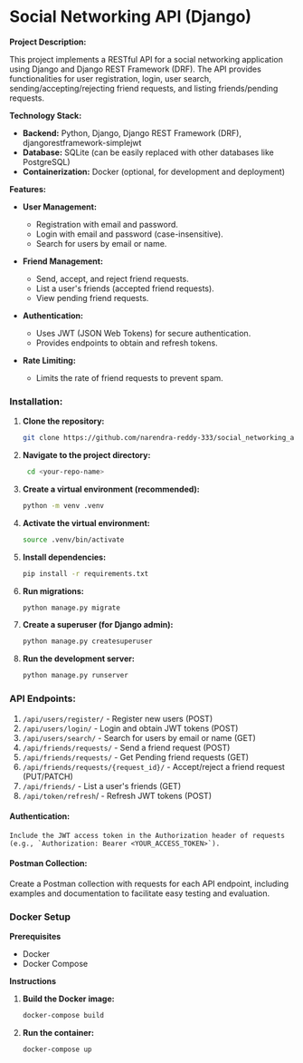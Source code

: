 # Social Networking API (Django)

**Project Description:**

This project implements a RESTful API for a social networking application using Django and Django REST Framework (DRF). The API provides functionalities for user registration, login, user search, sending/accepting/rejecting friend requests, and listing friends/pending requests.

**Technology Stack:**

* **Backend:** Python, Django, Django REST Framework (DRF), djangorestframework-simplejwt
* **Database:** SQLite (can be easily replaced with other databases like PostgreSQL)
* **Containerization:** Docker (optional, for development and deployment)

**Features:**

* **User Management:**
    * Registration with email and password.
    * Login with email and password (case-insensitive).
    * Search for users by email or name.

* **Friend Management:**
    * Send, accept, and reject friend requests.
    * List a user's friends (accepted friend requests).
    * View pending friend requests.

* **Authentication:**
    * Uses JWT (JSON Web Tokens) for secure authentication.
    * Provides endpoints to obtain and refresh tokens.

* **Rate Limiting:**
    * Limits the rate of friend requests to prevent spam.

### **Installation:**

1. **Clone the repository:**
   ```bash
   git clone https://github.com/narendra-reddy-333/social_networking_api.git

2. **Navigate to the project directory:**
   ```bash
    cd <your-repo-name>

3. **Create a virtual environment (recommended):**
   ```bash
   python -m venv .venv
   
4. **Activate the virtual environment:**
   ```bash
   source .venv/bin/activate
   
5. **Install dependencies:**
   ```bash
   pip install -r requirements.txt
   
6. **Run migrations:**
   ```bash
   python manage.py migrate
   
7. **Create a superuser (for Django admin):**
   ```bash
   python manage.py createsuperuser
   
8. **Run the development server:**
   ```bash
   python manage.py runserver

### API Endpoints:

1. `/api/users/register/` - Register new users (POST)
2. `/api/users/login/` - Login and obtain JWT tokens (POST)
3. `/api/users/search/` - Search for users by email or name (GET)
4. `/api/friends/requests/` - Send a friend request (POST)
5. `/api/friends/requests/` - Get Pending friend requests (GET)
6. `/api/friends/requests/{request_id}/` - Accept/reject a friend request (PUT/PATCH)
7. `/api/friends/` - List a user's friends (GET)
8. `/api/token/refresh`/ - Refresh JWT tokens (POST)


#### Authentication:

    Include the JWT access token in the Authorization header of requests (e.g., `Authorization: Bearer <YOUR_ACCESS_TOKEN>`).

#### Postman Collection:

   Create a Postman collection with requests for each API endpoint, including examples and documentation to facilitate easy testing and evaluation.

### Docker Setup

**Prerequisites**
* Docker
* Docker Compose

**Instructions**

1. **Build the Docker image:**
   ```bash
   docker-compose build

2. **Run the container:**
    ```bash
   docker-compose up

